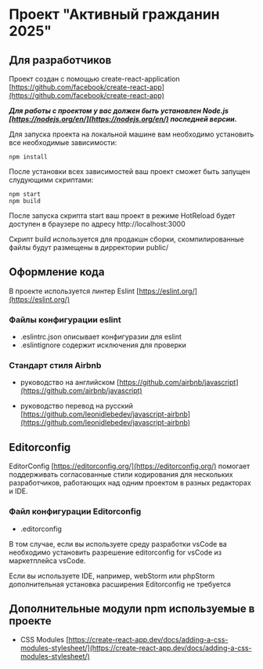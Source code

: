 # Проект "Активный гражданин 2025" 

## Для разработчиков
Проект создан с помощью create-react-application [https://github.com/facebook/create-react-app](https://github.com/facebook/create-react-app)

***Для работы с проектом у вас должен быть установлен Node.js [https://nodejs.org/en/](https://nodejs.org/en/) последней версии.***

Для запуска проекта на локальной машине вам необходимо установить все необходимые зависимости:
    
    npm install

После установки всех зависимостей ваш проект сможет быть запущен слудующими скриптами:

    npm start
    npm build

После запуска скрипта start ваш проект в режиме HotReload будет доступен в браузере по адресу http://localhost:3000

Скрипт build  используется для продакшн сборки, скомпилированные файлы будут размещены в дирректории public/

## Оформление кода
В проекте используется линтер Eslint [https://eslint.org/](https://eslint.org/)

### Файлы конфигурации eslint

* .eslintrc.json описывает конфигуразии для eslint
* .eslintignore содержит исключения для проверки

### Стандарт стиля Airbnb

* руководство на английском [https://github.com/airbnb/javascript](https://github.com/airbnb/javascript)

* руководство перевод на русский [https://github.com/leonidlebedev/javascript-airbnb](https://github.com/leonidlebedev/javascript-airbnb) 

## Editorconfig

EditorConfig [https://editorconfig.org/](https://editorconfig.org/) помогает поддерживать согласованные стили кодирования для нескольких разработчиков, работающих над одним проектом в разных редакторах и IDE.

### Файл конфигурации Editorconfig

* .editorconfig

В том случае, если вы используете среду разработки vsCode ва необходимо установить разрешение editorconfig for vsCode из маркетплейса vsCode.

Если вы используете IDE, например, webStorm или phpStorm дополнительная установка расширения Editorconfig не требуется


## Дополнительные модули npm используемые в проекте

* CSS Modules [https://create-react-app.dev/docs/adding-a-css-modules-stylesheet/](https://create-react-app.dev/docs/adding-a-css-modules-stylesheet/)
